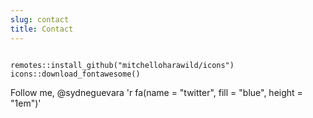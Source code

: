 ```yaml
---
slug: contact
title: Contact
---
```


```{r, echo=FALSE} 1 + 1 

remotes::install_github("mitchelloharawild/icons")
icons::download_fontawesome()

``` 


Follow me, @sydneguevara 'r fa(name = "twitter", fill = "blue", height = "1em")'
